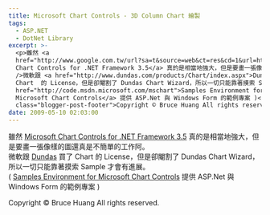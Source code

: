 ```yaml
---
title: Microsoft Chart Controls - 3D Column Chart 繪製
tags:
  - ASP.NET
  - DotNet Library
excerpt: >-
  <p>雖然 <a
  href="http://www.google.com.tw/url?sa=t&source=web&ct=res&cd=1&url=http%3A%2F%2Fwww.dotblogs.com.tw%2Fchhuang%2Farchive%2F2008%2F10%2F26%2F5776.aspx&ei=P_IPSY-4CYuw6wORo72ACw&usg=AFQjCNF3zUtJAKAk8XPjy1W7ur3kjfWd5A&sig2=uh1JVzzy9jz1_M54gw6amQ">Microsoft
  Chart Controls for .NET Framework 3.5</a> 真的是相當地強大，但是要畫一張像樣的圖還真是不簡單的工作阿。<br
  />微軟跟 <a href="http://www.dundas.com/products/Chart/index.aspx">Dundas</a> 買了
  Chart  的 License，但是卻閹割了 Dundas Chart Wizard，所以一切只能靠著摸索 Sample 才會有進展。<br />( <a
  href="http://code.msdn.microsoft.com/mschart">Samples Environment for
  Microsoft Chart Controls</a> 提供 ASP.Net 與 Windows Form 的範例專案 )</p><div
  class="blogger-post-footer">Copyright © Bruce Huang All rights reserved.</div>
date: 2009-05-10 02:03:00
---
```


雖然 [Microsoft Chart Controls for .NET Framework 3.5](http://www.google.com.tw/url?sa=t&source=web&ct=res&cd=1&url=http%3A%2F%2Fwww.dotblogs.com.tw%2Fchhuang%2Farchive%2F2008%2F10%2F26%2F5776.aspx&ei=P_IPSY-4CYuw6wORo72ACw&usg=AFQjCNF3zUtJAKAk8XPjy1W7ur3kjfWd5A&sig2=uh1JVzzy9jz1_M54gw6amQ) 真的是相當地強大，但是要畫一張像樣的圖還真是不簡單的工作阿。  
微軟跟 [Dundas](http://www.dundas.com/products/Chart/index.aspx) 買了 Chart 的 License，但是卻閹割了 Dundas Chart Wizard，所以一切只能靠著摸索 Sample 才會有進展。  
( [Samples Environment for Microsoft Chart Controls](http://code.msdn.microsoft.com/mschart) 提供 ASP.Net 與 Windows Form 的範例專案 )

Copyright © Bruce Huang All rights reserved.
<!-- more -->
